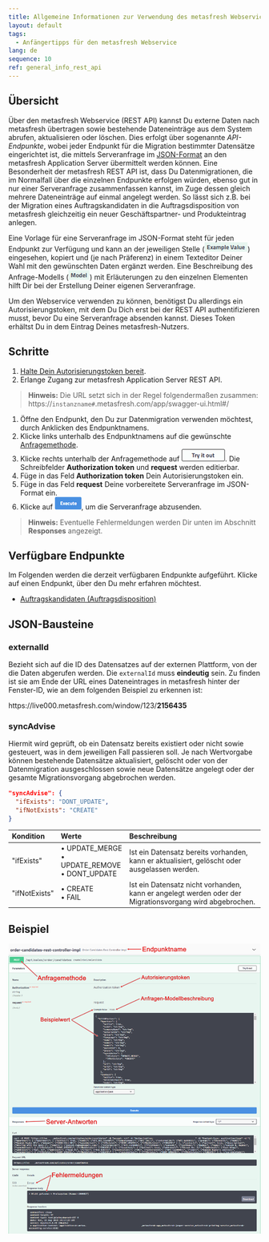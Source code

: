 ```yaml
---
title: Allgemeine Informationen zur Verwendung des metasfresh Webservice
layout: default
tags:
  - Anfängertipps für den metasfresh Webservice
lang: de
sequence: 10
ref: general_info_rest_api
---
```


## Übersicht
Über den metasfresh Webservice (REST API) kannst Du externe Daten nach metasfresh übertragen sowie bestehende Dateneinträge aus dem System abrufen, aktualisieren oder löschen. Dies erfolgt über sogenannte *API-Endpunkte*, wobei jeder Endpunkt für die Migration bestimmter Datensätze eingerichtet ist, die mittels Serveranfrage im [JSON-Format](https://www.json.org/json-de.html) an den metasfresh Application Server übermittelt werden können.
Eine Besonderheit der metasfresh REST API ist, dass Du Datenmigrationen, die im Normalfall über die einzelnen Endpunkte erfolgen würden, ebenso gut in nur einer Serveranfrage zusammenfassen kannst, im Zuge dessen gleich mehrere Dateneinträge auf einmal angelegt werden. So lässt sich z.B. bei der Migration eines Auftragskandidaten in die Auftragsdisposition von metasfresh gleichzeitig ein neuer Geschäftspartner- und Produkteintrag anlegen.

Eine Vorlage für eine Serveranfrage im JSON-Format steht für jeden Endpunkt zur Verfügung und kann an der jeweiligen Stelle (![Anfragevorlage](assets/example_value.png)) eingesehen, kopiert und (je nach Präferenz) in einem Texteditor Deiner Wahl mit den gewünschten Daten ergänzt werden. Eine Beschreibung des Anfrage-Modells (![Anfrage-Modell](assets/model.png)) mit Erläuterungen zu den einzelnen Elementen hilft Dir bei der Erstellung Deiner eigenen Serveranfrage.

Um den Webservice verwenden zu können, benötigst Du allerdings ein Autorisierungstoken, mit dem Du Dich erst bei der REST API authentifizieren musst, bevor Du eine Serveranfrage absenden kannst. Dieses Token erhältst Du in dem Eintrag Deines metasfresh-Nutzers.

## Schritte
1. [Halte Dein Autorisierungstoken bereit](../../webui_collection/DE/Authentifizierungstoken).
1. Erlange Zugang zur metasfresh Application Server REST API.
 >**Hinweis:** Die URL setzt sich in der Regel folgendermaßen zusammen:<br> https://`instanzname#`.metasfresh.com/app/swagger-ui.html#/

1. Öffne den Endpunkt, den Du zur Datenmigration verwenden möchtest, durch Anklicken des Endpunktnamens.
1. Klicke links unterhalb des Endpunktnamens auf die gewünschte [Anfragemethode](https://wiki.selfhtml.org/wiki/HTTP/Anfragemethoden).
1. Klicke rechts unterhalb der Anfragemethode auf ![Ausprobieren](assets/button_try_it_out.png). Die Schreibfelder **Authorization token** und **request** werden editierbar.
1. Füge in das Feld **Authorization token** Dein Autorisierungstoken ein.
1. Füge in das Feld **request** Deine vorbereitete Serveranfrage im JSON-Format ein.
1. Klicke auf ![Ausführen](assets/button_execute.png), um die Serveranfrage abzusenden.
 >**Hinweis:** Eventuelle Fehlermeldungen werden Dir unten im Abschnitt **Responses** angezeigt.

## Verfügbare Endpunkte
Im Folgenden werden die derzeit verfügbaren Endpunkte aufgeführt. Klicke auf einen Endpunkt, über den Du mehr erfahren möchtest.

- [Auftragskandidaten (Auftragsdisposition)](order-candidates-rest-controller-impl)

## JSON-Bausteine

### externalId
Bezieht sich auf die ID des Datensatzes auf der externen Plattform, von der die Daten abgerufen werden. Die `externalId` muss **eindeutig** sein. Zu finden ist sie am Ende der URL eines Dateneintrages in metasfresh hinter der Fenster-ID, wie an dem folgenden Beispiel zu erkennen ist:

https://<span></span>live000.metasfresh.com/window/123/**2156435**

### syncAdvise
Hiermit wird geprüft, ob ein Datensatz bereits existiert oder nicht sowie gesteuert, was in dem jeweiligen Fall passieren soll. Je nach Wertvorgabe können bestehende Datensätze aktualisiert, gelöscht oder von der Datenmigration ausgeschlossen sowie neue Datensätze angelegt oder der gesamte Migrationsvorgang abgebrochen werden.

```json
"syncAdvise": {
  "ifExists": "DONT_UPDATE",
  "ifNotExists": "CREATE"
}
```

| Kondition | Werte | Beschreibung |
| :--- | :--- |:--- |
| "ifExists" | • UPDATE_MERGE<br> • UPDATE_REMOVE<br> • DONT_UPDATE | Ist ein Datensatz bereits vorhanden, kann er aktualisiert, gelöscht oder ausgelassen werden. |
| "ifNotExists" | • CREATE<br> • FAIL | Ist ein Datensatz nicht vorhanden, kann er angelegt werden oder der Migrationsvorgang wird abgebrochen. |

## Beispiel
![REST API-Endpunkt: Auftragskandidaten](assets/REST_API_endpoint_example.png)
